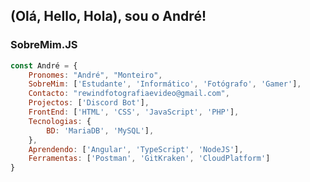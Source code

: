 <h2>(Olá, Hello, Hola), sou o André!</h2>
<h3>SobreMim.JS</h3>

```javascript
const André = {
	Pronomes: "André", "Monteiro",
	SobreMim: ['Estudante', 'Informático', 'Fotógrafo', 'Gamer'],
	Contacto: "rewindfotografiaevideo@gmail.com",
	Projectos: ['Discord Bot'],
	FrontEnd: ['HTML', 'CSS', 'JavaScript', 'PHP'],
	Tecnologias: {
		BD: 'MariaDB', 'MySQL'],
	},
	Aprendendo: ['Angular', 'TypeScript', 'NodeJS'],
	Ferramentas: ['Postman', 'GitKraken', 'CloudPlatform']
}
```
